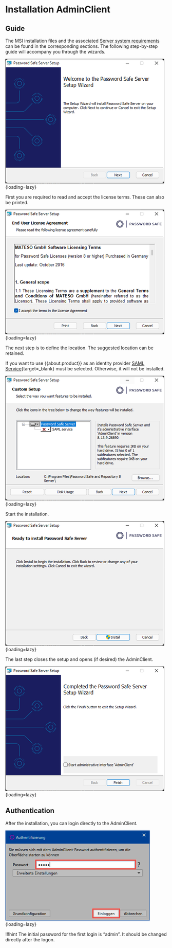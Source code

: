 # Installation AdminClient

## Guide

The MSI installation files and the associated [Server system requirements](/installation/requirements/server) can be found in the corresponding sections. The following step-by-step guide will accompany you through the wizards.

![installation-wizard-1](/assets/en/installation/adminclient/installation-admin-client-1-en.png){loading=lazy}

First you are required to read and accept the license terms. These can also be printed.

![installation-wizard-2](/assets/en/installation/adminclient/installation-admin-client-2-en.png){loading=lazy}

The next step is to define the location. The suggested location can be retained.

If you want to use {{about.product}} as an identity provider [SAML Service](/saml){target=_blank} must be selected. Otherwise, it will not be installed.

![installation-wizard-3](/assets/en/installation/adminclient/installation-admin-client-3-en.png){loading=lazy}

Start the installation.

![installation-wizard-4](/assets/en/installation/adminclient/installation-admin-client-4-en.png){loading=lazy}

The last step closes the setup and opens (if desired) the AdminClient.

![installation-wizard-4](/assets/en/installation/adminclient/installation-admin-client-5-en.png){loading=lazy}

## Authentication

After the installation, you can login directly to the AdminClient.

![adminclient-auth](/assets/en/installation/adminclient/server-auth-en.png){loading=lazy}

!!!hint
    The initial password for the first login is “admin”. It should be changed directly after the logon.
